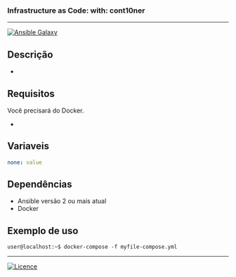 ### Infrastructure as Code: with: cont10ner
------------

[![Ansible Galaxy](https://img.shields.io/badge/Ansible%20Galaxy-wluisaraujo-blue.svg)](https://galaxy.ansible.com/wluisaraujo)


Descrição
------------

*

Requisitos
------------

Você precisará do Docker.

*

Variaveis 
--------------

```yaml
none: value
```

Dependências
------------

* Ansible versão 2 ou mais atual
* Docker 

Exemplo de uso
----------------

```console
user@localhost:~$ docker-compose -f myfile-compose.yml
```

----------------
[![Licence](https://img.shields.io/badge/License-GPL%20v3-red.svg)](https://www.gnu.org/licenses/gpl-3.0.pt-br.html)